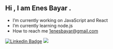 ## Hi , I am Enes Bayar . 
- I’m currently working on JavaScript and React
- I’m currently learning node.js
- How to reach me 1enesbayar@gmail.com


[![Linkedin Badge](https://img.shields.io/badge/-Linkedin-blue?style=flat-quare&labelColor=black&logo=linkedin&logoColor=white&link=link)](https://www.linkedin.com/in/enesbayarr/)
 <a href="https://github.com/enbayy/github-profile-views-counter">
  <img src="https://komarev.com/ghpvc/?username=enbayy&color=blue">
</a>
